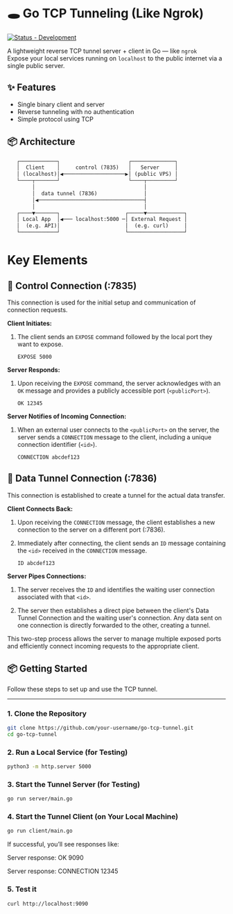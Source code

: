 # 🕳️ Go TCP Tunneling (Like Ngrok)

[![Status - Development](https://img.shields.io/badge/Status-Development-FDDA0D)](https://)

A lightweight reverse TCP tunnel server + client in Go — like `ngrok`  
Expose your local services running on `localhost` to the public internet via a single public server.

## ✨ Features

- Single binary client and server
- Reverse tunneling with no authentication
- Simple protocol using TCP

## 📦 Architecture

```txt
   ┌────────────┐                      ┌──────────────┐
   │  Client    │     control (7835)   │   Server     │
   │ (localhost)│◀────────────────────▶│ (public VPS) │
   └────┬───────┘                      └────┬─────────┘
        │                                   │
        │  data tunnel (7836)               │
        │◀──────────────────────────────────┤
        │                                   │
   ┌────▼───────┐                     ┌─────▼────────────┐
   │ Local App  │◀─── localhost:5000 ─│ External Request │
   │  (e.g. API)│                     │  (e.g. curl)     │
   └────────────┘                     └──────────────────┘
```

# Key Elements
## 🔌 Control Connection (:7835)

This connection is used for the initial setup and communication of connection requests.

**Client Initiates:**

1.  The client sends an `EXPOSE` command followed by the local port they want to expose.

    ```
    EXPOSE 5000
    ```

**Server Responds:**

1.  Upon receiving the `EXPOSE` command, the server acknowledges with an `OK` message and provides a publicly accessible port (`<publicPort>`).

    ```
    OK 12345
    ```

**Server Notifies of Incoming Connection:**

1.  When an external user connects to the `<publicPort>` on the server, the server sends a `CONNECTION` message to the client, including a unique connection identifier (`<id>`).

    ```
    CONNECTION abcdef123
    ```

## 🔄 Data Tunnel Connection (:7836)

This connection is established to create a tunnel for the actual data transfer.

**Client Connects Back:**

1.  Upon receiving the `CONNECTION` message, the client establishes a new connection to the server on a different port (:7836).

2.  Immediately after connecting, the client sends an `ID` message containing the `<id>` received in the `CONNECTION` message.

    ```
    ID abcdef123
    ```

**Server Pipes Connections:**

1.  The server receives the `ID` and identifies the waiting user connection associated with that `<id>`.

2.  The server then establishes a direct pipe between the client's Data Tunnel Connection and the waiting user's connection. Any data sent on one connection is directly forwarded to the other, creating a tunnel.

This two-step process allows the server to manage multiple exposed ports and efficiently connect incoming requests to the appropriate client.


## 📦 Getting Started

Follow these steps to set up and use the TCP tunnel.

---

### 1. Clone the Repository

```bash
git clone https://github.com/your-username/go-tcp-tunnel.git
cd go-tcp-tunnel
```

### 2. Run a Local Service (for Testing)

```bash
python3 -m http.server 5000
```

### 3.  Start the Tunnel Server (for Testing)

```bash
go run server/main.go
```

### 4.  Start the Tunnel Client (on Your Local Machine)

```bash
go run client/main.go
```
If successful, you’ll see responses like:


Server response: OK 9090

Server response: CONNECTION 12345

### 5.  Test it

```bash
curl http://localhost:9090
```
